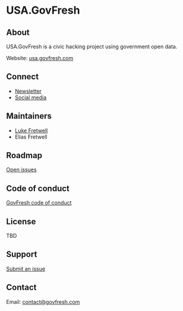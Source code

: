 # USA.GovFresh

## About

USA.GovFresh is a civic hacking project using government open data.

Website: [usa.govfresh.com](https://usa.govfresh.com)

## Connect

* [Newsletter](https://govfresh.com/subscribe/)
* [Social media](https://govfresh.com/connect/)

## Maintainers

* [Luke Fretwell](https://govfresh.com/people/lukefretwell)
* Elias Fretwell

## Roadmap

[Open issues](https://github.com/govfresh/usa/issues)

## Code of conduct

[GovFresh code of conduct](https://govfresh.com/conduct/)

## License

TBD

## Support

[Submit an issue](https://github.com/govfresh/usa/issues/new/choose)

## Contact

Email: <contact@govfresh.com>
